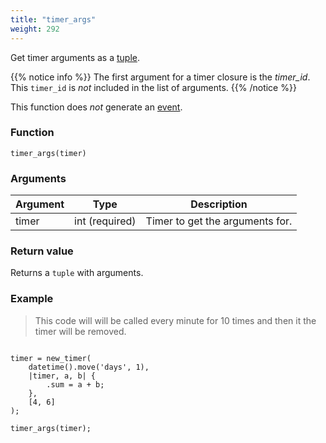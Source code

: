 ```yaml
---
title: "timer_args"
weight: 292
---
```


Get timer arguments as a [tuple](../../data-types/tuple).

{{% notice info %}}
The first argument for a timer closure is the *timer_id*. This `timer_id` is *not* included
in the list of arguments.
{{% /notice %}}

This function does *not* generate an [event](../../overview/events).

### Function

`timer_args(timer)`

### Arguments

Argument | Type | Description
-------- | ---- | -----------
timer | int (required) | Timer to get the arguments for.

### Return value

Returns a `tuple` with arguments.

### Example

> This code will will be called every minute for 10 times and then it the timer will be removed.

```thingsdb,should_pass

timer = new_timer(
    datetime().move('days', 1),
    |timer, a, b| {
        .sum = a + b;
    },
    [4, 6]
);

timer_args(timer);
```
